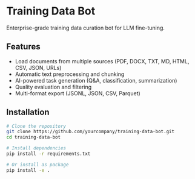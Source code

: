 # Training Data Bot

Enterprise-grade training data curation bot for LLM fine-tuning.

## Features

- Load documents from multiple sources (PDF, DOCX, TXT, MD, HTML, CSV, JSON, URLs)
- Automatic text preprocessing and chunking
- AI-powered task generation (Q&A, classification, summarization)
- Quality evaluation and filtering
- Multi-format export (JSONL, JSON, CSV, Parquet)

## Installation
```bash
# Clone the repository
git clone https://github.com/yourcompany/training-data-bot.git
cd training-data-bot

# Install dependencies
pip install -r requirements.txt

# Or install as package
pip install -e .